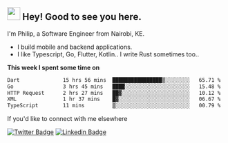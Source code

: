 <h2><img src="https://slackmojis.com/emojis/3643-cool-doge/download" width="30"/> Hey! Good to see you here.</h2>

<p>I'm Philip, a Software Engineer from Nairobi, KE. 

- I build mobile and backend applications.
- I like Typescript, Go, Flutter, Kotlin.. I write Rust sometimes too..</p>

**This week I spent some time on**
<!--START_SECTION:waka-->

```txt
Dart              15 hrs 56 mins  ████████████████▒░░░░░░░░   65.71 %
Go                3 hrs 45 mins   ████░░░░░░░░░░░░░░░░░░░░░   15.48 %
HTTP Request      2 hrs 27 mins   ██▓░░░░░░░░░░░░░░░░░░░░░░   10.12 %
XML               1 hr 37 mins    █▓░░░░░░░░░░░░░░░░░░░░░░░   06.67 %
TypeScript        11 mins         ▒░░░░░░░░░░░░░░░░░░░░░░░░   00.79 %
```

<!--END_SECTION:waka-->

If you'd like to connect with me elsewhere

[![Twitter Badge](https://img.shields.io/badge/-Twitter-1ca0f1?style=flat-square&labelColor=1ca0f1&logo=twitter&logoColor=white&link=https://twitter.com/_diogorodrigues)](https://twitter.com/kimathiphil)  [![Linkedin Badge](https://img.shields.io/badge/-LinkedIn-blue?style=flat-square&logo=Linkedin&logoColor=white&link=https://www.linkedin.com/in/philip-kimathi-2604a9114/)](https://www.linkedin.com/in/philip-kimathi-2604a9114/)
